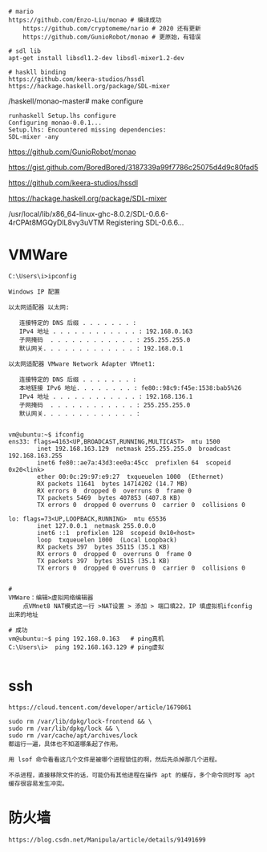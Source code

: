 

```
# mario
https://github.com/Enzo-Liu/monao # 编译成功
	https://github.com/cryptomeme/nario # 2020 还有更新
	https://github.com/GunioRobot/monao # 更原始，有错误

# sdl lib
apt-get install libsdl1.2-dev libsdl-mixer1.2-dev

# haskll binding
https://github.com/keera-studios/hssdl
https://hackage.haskell.org/package/SDL-mixer

```

/haskell/monao-master# make configure

```
runhaskell Setup.lhs configure
Configuring monao-0.0.1...
Setup.lhs: Encountered missing dependencies:
SDL-mixer -any
```


https://github.com/GunioRobot/monao

https://gist.github.com/BoredBored/3187339a99f7786c25075d4d9c80fad5

https://github.com/keera-studios/hssdl

https://hackage.haskell.org/package/SDL-mixer



/usr/local/lib/x86_64-linux-ghc-8.0.2/SDL-0.6.6-4rCPAt8MGQyDlL8vy3uVTM
Registering SDL-0.6.6...



# VMWare



```
C:\Users\i>ipconfig

Windows IP 配置

以太网适配器 以太网:

   连接特定的 DNS 后缀 . . . . . . . :
   IPv4 地址 . . . . . . . . . . . . : 192.168.0.163
   子网掩码  . . . . . . . . . . . . : 255.255.255.0
   默认网关. . . . . . . . . . . . . : 192.168.0.1

以太网适配器 VMware Network Adapter VMnet1:

   连接特定的 DNS 后缀 . . . . . . . :
   本地链接 IPv6 地址. . . . . . . . : fe80::98c9:f45e:1538:bab5%26
   IPv4 地址 . . . . . . . . . . . . : 192.168.136.1
   子网掩码  . . . . . . . . . . . . : 255.255.255.0
   默认网关. . . . . . . . . . . . . :


vm@ubuntu:~$ ifconfig
ens33: flags=4163<UP,BROADCAST,RUNNING,MULTICAST>  mtu 1500
        inet 192.168.163.129  netmask 255.255.255.0  broadcast 192.168.163.255
        inet6 fe80::ae7a:43d3:ee0a:45cc  prefixlen 64  scopeid 0x20<link>
        ether 00:0c:29:97:e9:27  txqueuelen 1000  (Ethernet)
        RX packets 11641  bytes 14714202 (14.7 MB)
        RX errors 0  dropped 0  overruns 0  frame 0
        TX packets 5469  bytes 407853 (407.8 KB)
        TX errors 0  dropped 0 overruns 0  carrier 0  collisions 0

lo: flags=73<UP,LOOPBACK,RUNNING>  mtu 65536
        inet 127.0.0.1  netmask 255.0.0.0
        inet6 ::1  prefixlen 128  scopeid 0x10<host>
        loop  txqueuelen 1000  (Local Loopback)
        RX packets 397  bytes 35115 (35.1 KB)
        RX errors 0  dropped 0  overruns 0  frame 0
        TX packets 397  bytes 35115 (35.1 KB)
        TX errors 0  dropped 0 overruns 0  carrier 0  collisions 0


# 
VMWare：编辑>虚拟网络编辑器
	点VMnet8 NAT模式这一行 >NAT设置 > 添加 > 端口填22，IP 填虚拟机ifconfig 出来的地址
	
# 成功
vm@ubuntu:~$ ping 192.168.0.163   # ping真机
C:\Users\i>  ping 192.168.163.129 # ping虚拟


```



# ssh

```
https://cloud.tencent.com/developer/article/1679861
```





```
sudo rm /var/lib/dpkg/lock-frontend && \
sudo rm /var/lib/dpkg/lock && \
sudo rm /var/cache/apt/archives/lock
都运行一遍，具体也不知道哪条起了作用。

用 lsof 命令看看这几个文件是被哪个进程锁住的啊，然后先杀掉那几个进程。

不杀进程，直接移除文件的话，可能仍有其他进程在操作 apt 的缓存，多个命令同时写 apt 缓存很容易发生冲突。
```



# 防火墙

```
https://blog.csdn.net/Manipula/article/details/91491699
```





